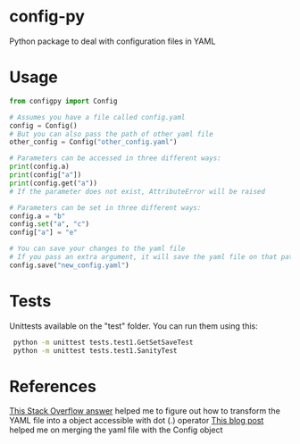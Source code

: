 # config-py
Python package to deal with configuration files in YAML

# Usage

```python
from configpy import Config

# Assumes you have a file called config.yaml
config = Config()
# But you can also pass the path of other yaml file
other_config = Config("other_config.yaml")

# Parameters can be accessed in three different ways:
print(config.a)
print(config["a"])
print(config.get("a"))
# If the parameter does not exist, AttributeError will be raised

# Parameters can be set in three different ways:
config.a = "b"
config.set("a", "c")
config["a"] = "e"

# You can save your changes to the yaml file
# If you pass an extra argument, it will save the yaml file on that path
config.save("new_config.yaml")
```

# Tests

Unittests available on the "test" folder. You can run them using this:

```bash
 python -m unittest tests.test1.GetSetSaveTest
 python -m unittest tests.test1.SanityTest
```

# References
[This Stack Overflow answer](https://stackoverflow.com/a/60227528/3363527) helped me to figure
out how to transform the YAML file into a object accessible with dot (.) operator
[This blog post](http://byatool.com/uncategorized/simple-property-merge-for-python-objects/) helped me on merging the yaml file
with the Config object
